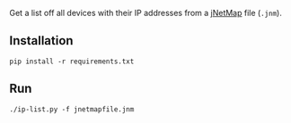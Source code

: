 Get a list off all devices with their IP addresses from a [jNetMap](http://www.rakudave.ch/jnetmap/) file (`.jnm`).

## Installation

    pip install -r requirements.txt

## Run

    ./ip-list.py -f jnetmapfile.jnm
